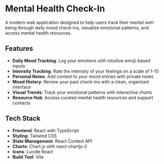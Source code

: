 # Mental Health Check-In

A modern web application designed to help users track their mental well-being through daily mood check-ins, visualize emotional patterns, and access mental health resources.


## Features

- **Daily Mood Tracking**: Log your emotions with intuitive emoji-based inputs
- **Intensity Tracking**: Rate the intensity of your feelings on a scale of 1-10
- **Personal Notes**: Add context to your mood entries with private notes
- **Mood History**: Review your past check-ins with a clean, organized interface
- **Visual Trends**: Track your emotional patterns with interactive charts
- **Resource Hub**: Access curated mental health resources and support contacts

## Tech Stack

- **Frontend**: React with TypeScript
- **Styling**: Tailwind CSS
- **State Management**: React Context API
- **Charts**: Chart.js with react-chartjs-2
- **Icons**: Lucide React
- **Build Tool**: Vite
